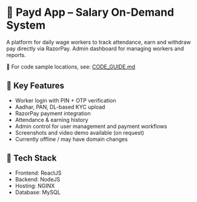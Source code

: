# 💸 Payd App – Salary On-Demand System

A platform for daily wage workers to track attendance, earn and withdraw pay directly via RazorPay. Admin dashboard for managing workers and reports.

📄 For code sample locations, see: [CODE_GUIDE.md](./CODE_GUIDE.md)

## 🔑 Key Features
- Worker login with PIN + OTP verification
- Aadhar, PAN, DL-based KYC upload
- RazorPay payment integration
- Attendance & earning history
- Admin control for user management and payment workflows
- Screenshots and video demo available (on request)
- Currently offline / may have domain changes

## 🔧 Tech Stack
- Frontend: ReactJS
- Backend: NodeJS
- Hosting: NGINX
- Database: MySQL
